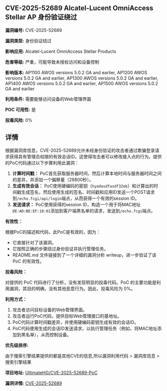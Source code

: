 ## CVE-2025-52689 Alcatel-Lucent OmniAccess Stellar AP 身份验证绕过

**漏洞编号:** CVE-2025-52689

**漏洞类型:** 身份验证绕过

**影响应用:** Alcatel-Lucent OmniAccess Stellar Products

**危害等级:** 严重，可能导致未授权访问和设备控制

**影响版本:** AP1100 AWOS versions 5.0.2 GA and earlier, AP1200 AWOS versions 5.0.2 GA and earlier, AP1300 AWOS versions 5.0.2 GA and earlier, AP1400 AWOS versions 5.0.2 GA and earlier, AP1500 AWOS versions 5.0.2 GA and earlier

**利用条件:** 需要能够访问设备的Web管理界面

**POC 可用性:** 是

**投毒风险:** 0%

## 详情

根据漏洞库信息，CVE-2025-52689允许未经身份验证的攻击者通过欺骗登录请求获得具有管理员权限的有效会话ID。这使得攻击者可以修改接入点的行为。提供的PoC代码通过以下步骤利用此漏洞：

1.  **计算时间戳：** PoC首先获取服务器时间，然后计算本地时间与服务器时间之间的差异，并添加一个偏移量（28800秒）。
2.  **生成有效会话：** PoC使用硬编码的密钥（`hyadasdfasdf32eb`）和计算出的时间戳生成签名，然后使用生成的签名、时间戳和应用ID发送一个POST请求到`/echo.fcgi/api/login`端点，从而获得一个有效的session ID。
3.  **发送请求：** PoC使用获得的session ID，构造一个用于将MAC地址 `DE:AD:BE:EF:10:01`添加到客户端黑名单的请求，发送到`/echo.fcgi`端点。

**有效性：**

根据PoC的描述和代码，此PoC是有效的，因为：

*   它直接针对了该漏洞。
*   它按照正确的步骤绕过身份验证并执行管理任务。
*   README.md 文件链接到了一个详细的漏洞分析 writeup，进一步验证了该 PoC 的有效性。

**投毒风险：**

对提供的 PoC 代码进行了分析，没有发现明显的投毒代码。PoC 的主要功能是利用漏洞，其目的明确，没有其他恶意行为。因此，投毒风险为 0%。

**利用方式：**

1.  攻击者访问目标设备的Web管理界面。
2.  攻击者运行PoC代码，提供目标Web管理接口的基地址。
3.  PoC代码计算时间戳差异，并使用硬编码密钥生成有效的会话ID。
4.  PoC代码使用生成的会话ID发送请求，以执行管理任务（例如，将MAC地址添加到黑名单），从而控制设备。

**优先级排序:**

由于搜索引擎结果提供的都是其他CVE的信息,所以漏洞利用代码 > 漏洞库信息 > 搜索引擎结果


**项目地址:** [UltimateHG/CVE-2025-52689-PoC](https://github.com/UltimateHG/CVE-2025-52689-PoC)

**漏洞详情:** [CVE-2025-52689](https://nvd.nist.gov/vuln/detail/CVE-2025-52689)